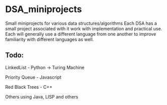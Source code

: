 # DSA_miniprojects

Small miniprojects for various data structures/algorithms
Each DSA has a small project associated with it work with implementation and practical use.
Each will generally use a different language from one another to improve familiarity with different languages as well.

## Todo:

LinkedList - Python -> Turing Machine

Priority Queue - Javascript

Red Black Trees - C++

Others using Java, LISP and others
